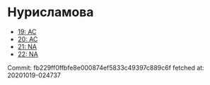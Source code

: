 # Нурисламова
- [19: AC](19.md)
- [20: AC](20.md)
- [21: NA](21.md)
- [22: NA](22.md)

Commit: fb229ff0ffbfe8e000874ef5833c49397c889c6f
 fetched at: 20201019-024737
